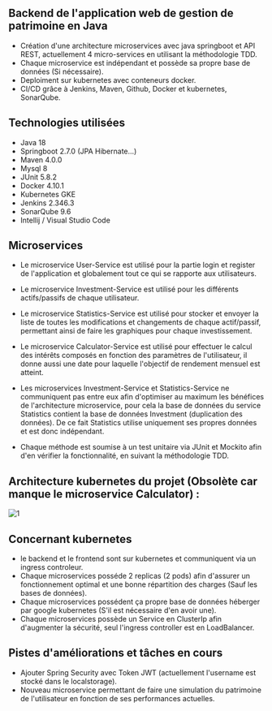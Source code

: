 ## Backend de l'application web de gestion de patrimoine en Java

- Création d'une architecture microservices avec java springboot et API REST, actuellement 4 micro-services en utilisant la méthodologie TDD.
- Chaque microservice est indépendant et possède sa propre base de données (Si nécessaire).
- Deploiment sur kubernetes avec conteneurs docker.
- CI/CD grâce à Jenkins, Maven, Github, Docker et kubernetes, SonarQube.

## Technologies utilisées
- Java 18
- Springboot 2.7.0 (JPA Hibernate...)
- Maven 4.0.0
- Mysql 8
- JUnit 5.8.2
- Docker 4.10.1
- Kubernetes GKE
- Jenkins 2.346.3
- SonarQube 9.6
- Intellij / Visual Studio Code

## Microservices 

- Le microservice User-Service est utilisé pour la partie login et register de l'application et globalement tout ce qui se rapporte aux utilisateurs.
- Le microservice Investment-Service est utilisé pour les différents actifs/passifs de chaque utilisateur.
- Le microservice Statistics-Service est utilisé pour stocker et envoyer la liste de toutes les modifications et changements de chaque actif/passif, permettant ainsi de faire les graphiques pour chaque investissement.
- Le microservice Calculator-Service est utilisé pour effectuer le calcul des intérêts composés en fonction des paramètres de l'utilisateur, il donne aussi une date pour laquelle l'objectif de rendement mensuel est atteint.
- Les microservices Investment-Service et Statistics-Service ne communiquent pas entre eux afin d'optimiser au maximum les bénéfices de l'architecture microservice, pour cela la base de données du service Statistics contient la base de données Investment (duplication des données). De ce fait Statistics utilise uniquement ses propres données et est donc indépendant.

- Chaque méthode est soumise à un test unitaire via JUnit et Mockito afin d'en vérifier la fonctionnalité, en suivant la méthodologie TDD.

## Architecture kubernetes du projet (Obsolète car manque le microservice Calculator) :

![1](https://user-images.githubusercontent.com/107629615/181930367-55e41975-5169-4418-959c-7003aa5e58fa.PNG)

## Concernant kubernetes

- le backend et le frontend sont sur kubernetes et communiquent via un ingress controleur.
- Chaque microservices posséde 2 replicas (2 pods) afin d'assurer un fonctionnement optimal et une bonne répartition des charges (Sauf les bases de données).
- Chaque microservices possédent ça propre base de données héberger par google kubernetes (S'il est nécessaire d'en avoir une).
- Chaque microservices possède un Service en ClusterIp afin d'augmenter la sécurité, seul l'ingress controller est en LoadBalancer.

## Pistes d'améliorations et tâches en cours

- Ajouter Spring Security avec Token JWT (actuellement l'username est stocké dans le localstorage).
- Nouveau microservice permettant de faire une simulation du patrimoine de l'utilisateur en fonction de ses performances actuelles.


